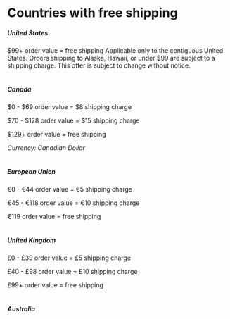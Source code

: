 # Countries with free shipping
##### **United States** 

$99+ order value = free shipping
Applicable only to the contiguous United States. Orders shipping to Alaska, Hawaii, or under $99 are subject to a shipping charge. This offer is subject to change without notice.
<br>
<br>
##### **Canada**
  
$0 - $69 order value = $8 shipping charge  

$70 - $128 order value = $15 shipping charge 

$129+ order value = free shipping

*Currency: Canadian Dollar*
<br>
<br>
##### European Union

€0 - €44 order value = €5 shipping charge

€45 - €118 order value = €10 shipping charge

€119 order value = free shipping
<br>
<br> 
##### United Kingdom

£0 - £39 order value = £5 shipping charge

£40 - £98 order value = £10 shipping charge

£99+ order value = free shipping
<br>
<br>
##### Australia